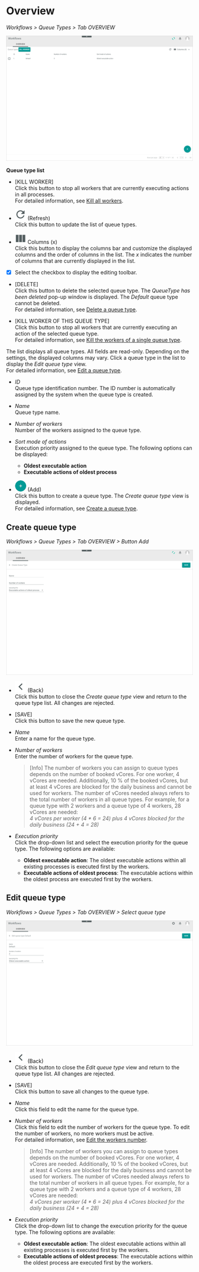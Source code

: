 # Overview

*Workflows > Queue Types > Tab OVERVIEW*

![Queue types](../../Assets/Screenshots/ActindoWorkFlow/QueueTypes/Overview.png "[Queue types]")

**Queue type list**

- [KILL WORKER]   
  Click this button to stop all workers that are currently executing actions in all processes.   
  For detailed information, see [Kill all workers](../Integration/01_ConfigureQueueTypes.md#kill-all-workers).

- ![Refresh](../../Assets/Icons/Refresh01.png "[Refresh]") (Refresh)   
  Click this button to update the list of queue types.

- ![Columns](../../Assets/Icons/Columns.png "[Columns]") Columns (x)   
  Click this button to display the columns bar and customize the displayed columns and the order of columns in the list. The *x* indicates the number of columns that are currently displayed in the list.

- [x]     
  Select the checkbox to display the editing toolbar.

- [DELETE]   
  Click this button to delete the selected queue type. The *QueueType has been deleted* pop-up window is displayed. The *Default* queue type cannot be deleted.  
  For detailed information, see [Delete a queue type](../Integration/01_ConfigureQueueTypes.md#delete-a-queue-type).

- [KILL WORKER OF THIS QUEUE TYPE]   
  Click this button to stop all workers that are currently executing an action of the selected queue type.   
  For detailed information, see [Kill the workers of a single queue type](../Integration/01_ConfigureQueueTypes.md#kill-the-workers-of-a-single-queue-type).

The list displays all queue types. All fields are read-only. Depending on the settings, the displayed columns may vary. Click a queue type in the list to display the *Edit queue type* view.   
For detailed information, see [Edit a queue type](../Integration/01_ConfigureQueueTypes.md#edit-a-queue-type).


- *ID*   
  Queue type identification number. The ID number is automatically assigned by the system when the queue type is created.

- *Name*   
  Queue type name.  

- *Number of workers*   
  Number of the workers assigned to the queue type.

- *Sort mode of actions*   
  Execution priority assigned to the queue type. The following options can be displayed:   
  - **Oldest executable action**
  - **Executable actions of oldest process**


- ![Add](../../Assets/Icons/Plus01.png "[Add]") (Add)   
  Click this button to create a queue type. The *Create queue type* view is displayed.   
  For detailed information, see [Create a queue type](../Integration/01_ConfigureQueueTypes.md#create-a-queue-type).



## Create queue type

*Workflows > Queue Types > Tab OVERVIEW > Button Add*

![Create queue type](../../Assets/Screenshots/ActindoWorkFlow/QueueTypes/CreateQueueType.png "[Create queue types]")

- ![Back](../../Assets/Icons/Back02.png "[Back]") (Back)   
  Click this button to close the *Create queue type* view and return to the queue type list. All changes are rejected.

- [SAVE]   
  Click this button to save the new queue type.

- *Name*   
  Enter a name for the queue type.  

- *Number of workers*   
  Enter the number of workers for the queue type.

  > [Info] The number of workers you can assign to queue types depends on the number of booked vCores. For one worker, 4 vCores are needed. Additionally, 10 % of the booked vCores, but at least 4 vCores are blocked for the daily business and cannot be used for workers. The number of vCores needed always refers to the total number of workers in all queue types. For example, for a queue type with 2 workers and a queue type of 4 workers, 28 vCores are needed:    
  *4 vCores per worker (4 * 6 = 24) plus 4 vCores blocked for the daily business (24 + 4 = 28)*

- *Execution priority*   
  Click the drop-down list and select the execution priority for the queue type. The following options are available:
  - **Oldest executable action**: The oldest executable actions within all existing processes is executed first by the workers.
  - **Executable actions of oldest process**: The executable actions within the oldest process are executed first by the workers.



## Edit queue type

*Workflows > Queue Types > Tab OVERVIEW > Select queue type*

![Edit queue type](../../Assets/Screenshots/ActindoWorkFlow/QueueTypes/EditQueueType.png "[Edit queue types]")


- ![Back](../../Assets/Icons/Back02.png "[Back]") (Back)   
  Click this button to close the *Edit queue type* view and return to the queue type list. All changes are rejected.

- [SAVE]   
  Click this button to save all changes to the queue type.

- *Name*   
  Click this field to edit the name for the queue type.  

- *Number of workers*   
  Click this field to edit the number of workers for the queue type. To edit the number of workers, no more workers must be active.   
  For detailed information, see [Edit the workers number](../Integration/01_ConfigureQueueTypes.md#edit-the-workers-number).

  > [Info] The number of workers you can assign to queue types depends on the number of booked vCores. For one worker, 4 vCores are needed. Additionally, 10 % of the booked vCores, but at least 4 vCores are blocked for the daily business and cannot be used for workers. The number of vCores needed always refers to the total number of workers in all queue types. For example, for a queue type with 2 workers and a queue type of 4 workers, 28 vCores are needed:   
  *4 vCores per worker (4 * 6 = 24) plus 4 vCores blocked for the daily business (24 + 4 = 28)*

- *Execution priority*   
  Click the drop-down list to change the execution priority for the queue type. The following options are available:
  - **Oldest executable action**: The oldest executable actions within all existing processes is executed first by the workers.
  - **Executable actions of oldest process**: The executable actions within the oldest process are executed first by the workers.

